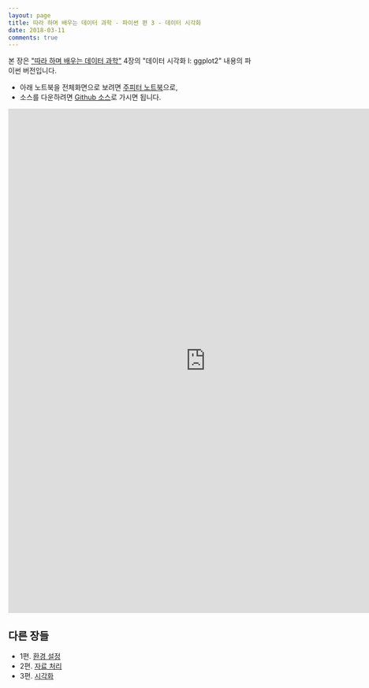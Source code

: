 ```yaml
---
layout: page
title: 따라 하며 배우는 데이터 과학 - 파이썬 편 3 - 데이터 시각화
date: 2018-03-11
comments: true
---
```


본 장은 ["따라 하며 배우는 데이터 과학"](https://dataninja.me/ipds-kr/) 4장의 
"데이터 시각화 I: ggplot2" 내용의 파이썬 버전입니다.

- 아래 노트북을 전체화면으로 보려면 
  [주피터 노트북](http://nbviewer.jupyter.org/github/jaimyoung/ipds-kr/blob/master/notebooks/python-data-visualization.ipynb)으로,
- 소스를 다운하려면 [Github 소스](https://github.com/jaimyoung/ipds-kr/blob/master/notebooks/python-data-visualization.ipynb)로
  가시면 됩니다.

<iframe frameborder="no" border="0" marginwidth="0" marginheight="0" width="800" height="1024"
src="https://nbviewer.jupyter.org/github/jaimyoung/ipds-kr/blob/master/notebooks/python-data-visualization.ipynb">
</iframe>

## 다른 장들
- 1편. [환경 설정](/ipds-kr/python-setup/)
- 2편. [자료 처리](/ipds-kr/python-data-processing/)
- 3편. [시각화](/ipds-kr/python-data-visualization/)
